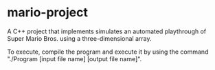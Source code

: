# mario-project
A C++ project that implements simulates an automated playthrough of Super Mario Bros. using a three-dimensional array.

To execute, compile the program and execute it by using the command "./Program [input file name] [output file name]".
